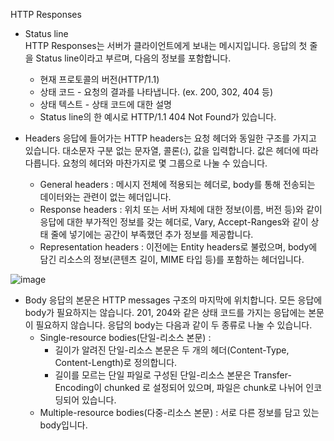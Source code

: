 HTTP Responses
- Status line <br>
  HTTP Responses는 서버가 클라이언트에게 보내는 메시지입니다. 응답의 첫 줄을 Status line이라고 부르며, 다음의 정보를 포함합니다.

  - 현재 프로토콜의 버전(HTTP/1.1)
  - 상태 코드 - 요청의 결과를 나타냅니다. (ex. 200, 302, 404 등)
  - 상태 텍스트 - 상태 코드에 대한 설명
  - Status line의 한 예시로 HTTP/1.1 404 Not Found가 있습니다.

- Headers
응답에 들어가는 HTTP headers는 요청 헤더와 동일한 구조를 가지고 있습니다. 대소문자 구분 없는 문자열, 콜론(:), 값을 입력합니다. 값은 헤더에 따라 다릅니다. 요청의 헤더와 마찬가지로 몇 그룹으로 나눌 수 있습니다.

  - General headers : 메시지 전체에 적용되는 헤더로, body를 통해 전송되는 데이터와는 관련이 없는 헤더입니다.
  - Response headers : 위치 또는 서버 자체에 대한 정보(이름, 버전 등)와 같이 응답에 대한 부가적인 정보를 갖는 헤더로, Vary, Accept-Ranges와 같이 상태 줄에 넣기에는 공간이 부족했던 추가 정보를 제공합니다.
  - Representation headers : 이전에는 Entity headers로 불렀으며, body에 담긴 리소스의 정보(콘텐츠 길이, MIME 타입 등)를 포함하는 헤더입니다.

![image](https://user-images.githubusercontent.com/109025674/205429163-94181db1-2b54-4041-a434-c7d9d748886c.png)


- Body
응답의 본문은 HTTP messages 구조의 마지막에 위치합니다. 모든 응답에 body가 필요하지는 않습니다. 201, 204와 같은 상태 코드를 가지는 응답에는 본문이 필요하지 않습니다. 응답의 body는 다음과 같이 두 종류로 나눌 수 있습니다.
  - Single-resource bodies(단일-리소스 본문) :
    - 길이가 알려진 단일-리소스 본문은 두 개의 헤더(Content-Type, Content-Length)로 정의합니다.
    - 길이를 모르는 단일 파일로 구성된 단일-리소스 본문은 Transfer-Encoding이 chunked 로 설정되어 있으며, 파일은 chunk로 나뉘어 인코딩되어 있습니다.
  - Multiple-resource bodies(다중-리소스 본문) : 서로 다른 정보를 담고 있는 body입니다.
